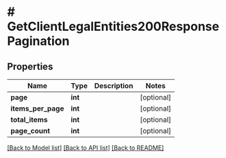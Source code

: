 # # GetClientLegalEntities200ResponsePagination

## Properties

Name | Type | Description | Notes
------------ | ------------- | ------------- | -------------
**page** | **int** |  | [optional]
**items_per_page** | **int** |  | [optional]
**total_items** | **int** |  | [optional]
**page_count** | **int** |  | [optional]

[[Back to Model list]](../../README.md#models) [[Back to API list]](../../README.md#endpoints) [[Back to README]](../../README.md)
